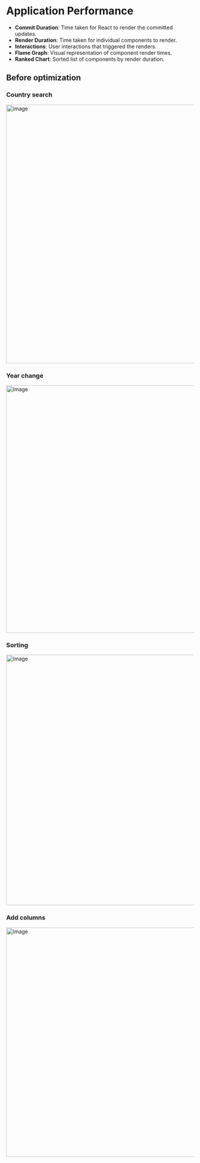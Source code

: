 
# Application Performance
- **Commit Duration**: Time taken for React to render the committed updates.
- **Render Duration**: Time taken for individual components to render.
- **Interactions**: User interactions that triggered the renders.
- **Flame Graph**: Visual representation of component render times.
- **Ranked Chart**: Sorted list of components by render duration.

## Before optimization

### Country search
<img width="941" height="695" alt="image" src="https://github.com/user-attachments/assets/71471232-310b-4c37-84e8-4874ca11b1f3" />

### Year change
<img width="937" height="665" alt="image" src="https://github.com/user-attachments/assets/c7cdd1ed-9e92-4874-99fc-d256839d6932" />

### Sorting
<img width="1037" height="673" alt="image" src="https://github.com/user-attachments/assets/97f26060-c4c4-4d99-9cff-aab50f8701ed" />

### Add columns
<img width="1025" height="616" alt="image" src="https://github.com/user-attachments/assets/2cfdff55-35f3-48e4-a109-539074194433" />
